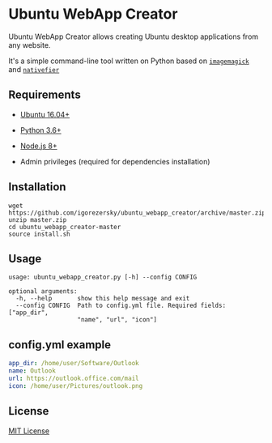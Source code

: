 Ubuntu WebApp Creator
=====================

Ubuntu WebApp Creator allows creating Ubuntu desktop applications from any website.

It's a simple command-line tool written on Python based on [`imagemagick`](https://imagemagick.org/index.php) and [`nativefier`](https://github.com/jiahaog/nativefier)

Requirements
------------

- [Ubuntu 16.04+](https://ubuntu.com/)

- [Python 3.6+](https://www.python.org/)

- [Node.js 8+](https://nodejs.org/)

- Admin privileges (required for dependencies installation)

Installation
----------

```shell script
wget https://github.com/igorezersky/ubuntu_webapp_creator/archive/master.zip
unzip master.zip
cd ubuntu_webapp_creator-master
source install.sh
```

Usage
-----

```text
usage: ubuntu_webapp_creator.py [-h] --config CONFIG

optional arguments:
  -h, --help       show this help message and exit
  --config CONFIG  Path to config.yml file. Required fields: ["app_dir",
                   "name", "url", "icon"]
```

config.yml example
------------------

```yaml
app_dir: /home/user/Software/Outlook
name: Outlook
url: https://outlook.office.com/mail
icon: /home/user/Pictures/outlook.png
```

License
-------

[MIT License](https://github.com/igorezersky/ubuntu_webapp_creator/blob/master/LICENSE)
